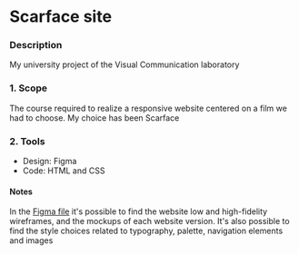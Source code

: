# Scarface site

### Description
My university project of the Visual Communication laboratory

### 1. Scope
The course required to realize a responsive website centered on a film we had to choose. My choice has been Scarface

### 2. Tools
- Design: Figma
- Code: HTML and CSS

#### Notes
In the [Figma file](https://www.figma.com/file/7xllf1dQo3NWMn04Jk51qw/PasinettiUmberto-873604?node-id=0%3A1) it's possible to find the website low and high-fidelity wireframes, and the mockups of each website version. It's also possible to find the style choices related to typography, palette, navigation elements and images
